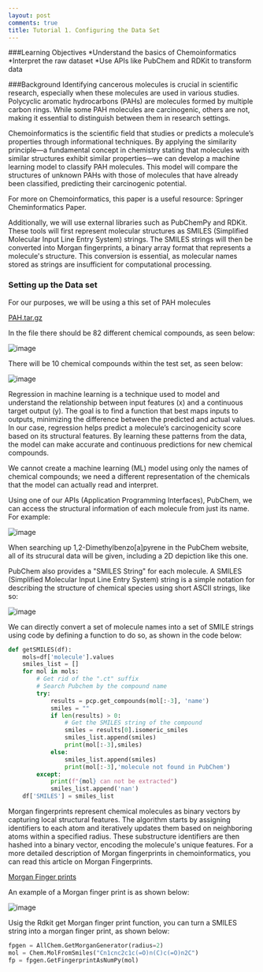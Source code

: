 ```yaml
---
layout: post
comments: true
title: Tutorial 1. Configuring the Data Set
---
```


###Learning Objectives
*Understand the basics of Chemoinformatics
*Interpret the raw dataset
*Use APIs like PubChem and RDKit to transform data

###Background
Identifying cancerous molecules is crucial in scientific research, especially when these molecules are used in various studies. Polycyclic aromatic hydrocarbons (PAHs) are molecules formed by multiple carbon rings. While some PAH molecules are carcinogenic, others are not, making it essential to distinguish between them in research settings.

Chemoinformatics is the scientific field that studies or predicts a molecule’s properties through informational techniques. By applying the similarity principle—a fundamental concept in chemistry stating that molecules with similar structures exhibit similar properties—we can develop a machine learning model to classify PAH molecules. This model will compare the structures of unknown PAHs with those of molecules that have already been classified, predicting their carcinogenic potential.

For more on Chemoinformatics, this paper is a useful resource: Springer Cheminformatics Paper.

Additionally, we will use external libraries such as PubChemPy and RDKit. These tools will first represent molecular structures as SMILES (Simplified Molecular Input Line Entry System) strings. The SMILES strings will then be converted into Morgan fingerprints, a binary array format that represents a molecule's structure. This conversion is essential, as molecular names stored as strings are insufficient for computational processing.

### Setting up the Data set

For our purposes, we will be using a this set of PAH molecules 

[PAH.tar.gz](https://github.com/user-attachments/files/17249526/PAH.tar.gz)

In the file there should be 82 different chemical compounds, as seen below:

![image](https://github.com/user-attachments/assets/9107b67e-1246-4779-8369-82a3a22395e2)


There will be 10 chemical compounds within the test set, as seen below: 

![image](https://github.com/user-attachments/assets/a9deb5ee-d6ee-459a-b967-082469919ea5)


Regression in machine learning is a technique used to model and understand the relationship between input features (x) and a continuous target output (y). The goal is to find a function that best maps inputs to outputs, minimizing the difference between the predicted and actual values. In our case, regression helps predict a molecule’s carcinogenicity score based on its structural features. By learning these patterns from the data, the model can make accurate and continuous predictions for new chemical compounds.

We cannot create a machine learning (ML) model using only the names of chemical compounds; we need a different representation of the chemicals that the model can actually read and interpret.

Using one of our APIs (Application Programming Interfaces), PubChem, we can access the structural information of each molecule from just its name. For example:

![image](https://github.com/user-attachments/assets/c66779db-6510-478c-9067-d9fe3da70cc0)


When searching up 1,2-Dimethylbenzo[a]pyrene in the PubChem website, all of its strucural data will be given, including a 2D depiction like this one.

PubChem also provides a "SMILES String" for each molecule. A SMILES (Simplified Molecular Input Line Entry System) string is a simple notation for describing the structure of chemical species using short ASCII strings, like so:

![image](https://github.com/user-attachments/assets/dd57bce0-d685-470c-a1d1-4f20695eb198)

We can directly convert a set of molecule names into a set of SMILE strings using code by defining a function to do so, as shown in the code below:

```python
def getSMILES(df):
    mols=df['molecule'].values
    smiles_list = []
    for mol in mols:
        # Get rid of the ".ct" suffix
        # Search Pubchem by the compound name
        try:
            results = pcp.get_compounds(mol[:-3], 'name')
            smiles = ""
            if len(results) > 0:
                # Get the SMILES string of the compound
                smiles = results[0].isomeric_smiles
                smiles_list.append(smiles)
                print(mol[:-3],smiles)
            else:
                smiles_list.append(smiles)
                print(mol[:-3],'molecule not found in PubChem')
        except:
            print(f"{mol} can not be extracted")
            smiles_list.append('nan')
    df['SMILES'] = smiles_list
```

Morgan fingerprints represent chemical molecules as binary vectors by capturing local structural features. The algorithm starts by assigning identifiers to each atom and iteratively updates them based on neighboring atoms within a specified radius. These substructure identifiers are then hashed into a binary vector, encoding the molecule's unique features. For a more detailed description of Morgan fingerprints in chemoinformatics, you can read this article on Morgan Fingerprints.

[Morgan Finger prints](https://darkomedin-datascience.medium.com/data-science-for-drug-discovery-research-morgan-fingerprints-using-alanine-and-testosterone-92a2c69dd765)

An example of a Morgan finger print is as shown below:

![image](https://github.com/user-attachments/assets/8e397101-b57a-47f2-82d2-27a32581b5a6)

Usig the Rdkit get Morgan finger print function, you can turn a SMILES string into a morgan finger print, as shown below:

```python
fpgen = AllChem.GetMorganGenerator(radius=2)
mol = Chem.MolFromSmiles("Cn1cnc2c1c(=O)n(C)c(=O)n2C")
fp = fpgen.GetFingerprintAsNumPy(mol)
```


